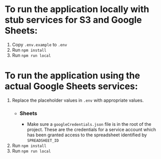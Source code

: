 # To run the application locally with stub services for S3 and Google Sheets:

1. Copy `.env.example` to `.env`
2. Run `npm install`
3. Run `npm run local`

# To run the application using the actual Google Sheets services:

1. Replace the placeholder values in `.env` with appropriate values. 
   - ### Sheets
      - Make sure a `googleCredentials.json` file is in the root of the project.  These are the credentials for a service account which has been granted access to the spreadsheet identified by `SPREADSHEET_ID`
2. Run `npm install`
3. Run `npm run local`
